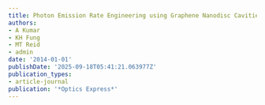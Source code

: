 ```yaml
---
title: Photon Emission Rate Engineering using Graphene Nanodisc Cavities
authors:
- A Kumar
- KH Fung
- MT Reid
- admin
date: '2014-01-01'
publishDate: '2025-09-18T05:41:21.063977Z'
publication_types:
- article-journal
publication: '*Optics Express*'
---
```

